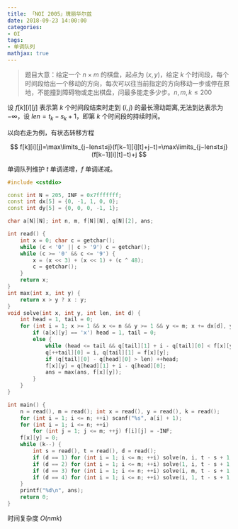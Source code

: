 ```yaml
---
title: 「NOI 2005」瑰丽华尔兹
date: 2018-09-23 14:00:00
categories:
- OI
tags:
- 单调队列
mathjax: true
---
```


> 题目大意：给定一个 $n \times m$ 的棋盘，起点为 $(x,y)$，给定 $k$ 个时间段，每个时间段给出一个移动的方向，每次可以往当前指定的方向移动一步或停在原地，不能撞到障碍物或走出棋盘，问最多能走多少步。$n,m,k \leq 200$

设 $f[k][i][j]$ 表示第 $k$ 个时间段结束时走到 $(i,j)$ 的最长滑动距离,无法到达表示为 $−\infty$，设 $len=t_k−s_k+1$，即第 $k$ 个时间段的持续时间。

以向右走为例，有状态转移方程

$$
f[k][i][j]=\max\limits_{j−len≤t≤j}(f[k−1][i][t]+j−t)=\max\limits_{j−len≤t≤j}(f[k−1][i][t]−t)+j
$$

单调队列维护 $t$ 单调递增，$f$ 单调递减。

```c++
#include <cstdio>

const int N = 205, INF = 0x7fffffff;
const int dx[5] = {0, -1, 1, 0, 0};
const int dy[5] = {0, 0, 0, -1, 1};

char a[N][N]; int n, m, f[N][N], q[N][2], ans;

int read() {
    int x = 0; char c = getchar();
    while (c < '0' || c > '9') c = getchar();
    while (c >= '0' && c <= '9') {
        x = (x << 3) + (x << 1) + (c ^ 48);
        c = getchar();
    }
    return x;
}
int max(int x, int y) {
    return x > y ? x : y;
}
void solve(int x, int y, int len, int d) {
    int head = 1, tail = 0;
    for (int i = 1; x >= 1 && x <= n && y >= 1 && y <= m; x += dx[d], y += dy[d], ++i) {
        if (a[x][y] == 'x') head = 1, tail = 0;
        else {
            while (head <= tail && q[tail][1] + i - q[tail][0] < f[x][y]) --tail;
            q[++tail][0] = i, q[tail][1] = f[x][y];
            if (q[tail][0] - q[head][0] > len) ++head;
            f[x][y] = q[head][1] + i - q[head][0];
            ans = max(ans, f[x][y]);
        }
    }
}

int main() {
    n = read(), m = read(); int x = read(), y = read(), k = read();
    for (int i = 1; i <= n; ++i) scanf("%s", a[i] + 1);
    for (int i = 1; i <= n; ++i)
        for (int j = 1; j <= m; ++j) f[i][j] = -INF;
    f[x][y] = 0;
    while (k--) {
        int s = read(), t = read(), d = read();
        if (d == 1) for (int i = 1; i <= m; ++i) solve(n, i, t - s + 1, d); //up
        if (d == 2) for (int i = 1; i <= m; ++i) solve(1, i, t - s + 1, d); //down
        if (d == 3) for (int i = 1; i <= n; ++i) solve(i, m, t - s + 1, d); //left
        if (d == 4) for (int i = 1; i <= n; ++i) solve(i, 1, t - s + 1, d); //right
    }
    printf("%d\n", ans);
    return 0;
}
```

时间复杂度 $O(nmk)$
